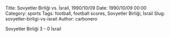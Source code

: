Title: Sovyetler Birliği vs. İsrail, 1990/10/09
Date: 1990/10/09 00:00
Category: sports
Tags: football, football scores, Sovyetler Birliği, İsrail
Slug: sovyetler-birligi-vs-israil
Author: carbonero


Sovyetler Birliği 3 - 0 İsrail
